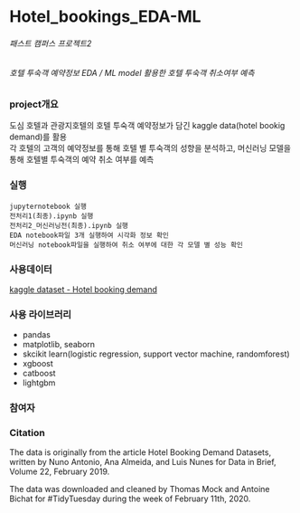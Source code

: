 # Hotel_bookings_EDA-ML
###### 패스트 캠퍼스 프로젝트2 
###### 호텔 투숙객 예약정보 EDA / ML model 활용한 호텔 투숙객 취소여부 예측

### project개요
도심 호텔과 관광지호텔의 호텔 투숙객 예약정보가 담긴 kaggle data(hotel bookig demand)를 활용   
각 호텔의 고객의 예약정보를 통해 호텔 별 투숙객의 성향을 분석하고, 머신러닝 모델을 통해 호텔별 투숙객의 예약 취소 여부를 예측 

### 실행
```
jupyternotebook 실행
전처리1(최종).ipynb 실행
전처리2_머신러닝전(최종).ipynb 실행
EDA notebook파일 3개 실행하여 시각화 정보 확인
머신러닝 notebook파일을 실행하여 취소 여부에 대한 각 모델 별 성능 확인
```

### 사용데이터
[kaggle dataset - Hotel booking demand](https://www.kaggle.com/jessemostipak/hotel-booking-demand)

### 사용 라이브러리
- pandas
- matplotlib, seaborn
- skcikit learn(logistic regression, support vector machine, randomforest)
- xgboost
- catboost
- lightgbm

### 참여자


### Citation

The data is originally from the article Hotel Booking Demand Datasets, written by Nuno Antonio, Ana Almeida, and Luis Nunes for Data in Brief, Volume 22, February 2019.

The data was downloaded and cleaned by Thomas Mock and Antoine Bichat for #TidyTuesday during the week of February 11th, 2020.
